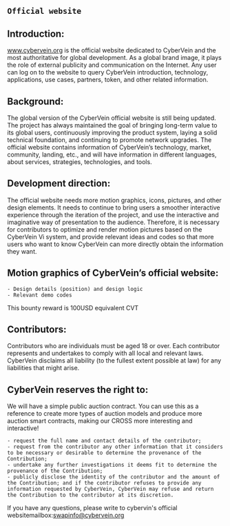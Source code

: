 

## `Official website`

## Introduction:

www.cybervein.org is the official website dedicated to CyberVein and the most authoritative for global development. As a global brand image, it plays the role of external publicity and communication on the Internet. Any user can log on to the website to query CyberVein introduction, technology, applications, use  cases, partners, token, and other related information.

## Background:

The global version of the CyberVein official website is still being updated. The project has always maintained the goal of bringing long-term value to its global users, continuously improving the product system, laying a solid technical foundation, and continuing to promote network upgrades. The official website contains information of CyberVein’s technology, market, community, landing, etc., and will have information in different languages, about services, strategies, technologies, and tools.



## Development direction:
The official website needs more motion graphics, icons, pictures, and other design elements. It needs to continue to bring users a smoother interactive experience through the iteration of the project, and use the interactive and imaginative way of presentation to the audience. Therefore, it is necessary for contributors to optimize and render motion pictures based on the CyberVein Vi system, and provide relevant ideas and codes so that more users who want to know CyberVein can more directly obtain the information they want.

## Motion graphics of CyberVein’s official website:

```
- Design details (position) and design logic
- Relevant demo codes

```
This bounty reward is 100USD equivalent CVT

## Contributors:

Contributors who are individuals must be aged 18 or over. Each contributor represents and undertakes to comply with all local and relevant laws. CyberVein disclaims all liability (to the fullest extent possible at law) for any liabilities that might arise.


## CyberVein reserves the right to:

We will have a simple public auction contract. You can use this as a reference to create more types of auction models and produce more auction smart contracts, making our CROSS more interesting and interactive!

```
- request the full name and contact details of the contributor;
- request from the contributor any other information that it considers to be necessary or desirable to determine the provenance of the Contribution;
- undertake any further investigations it deems fit to determine the provenance of the Contribution;
- publicly disclose the identity of the contributor and the amount of the Contribution; and if the contributor refuses to provide any information requested by CyberVein, CyberVein may refuse and return the Contribution to the contributor at its discretion.
```
If you have any questions, please write to cybervin's official websitemailbox:swapinfo@cybervein.org


